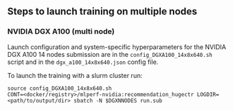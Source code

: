 ## Steps to launch training on multiple nodes

### NVIDIA DGX A100 (multi node)
Launch configuration and system-specific hyperparameters for the NVIDIA DGX A100
14 nodes submission are in the `config_DGXA100_14x8x640.sh` script
and in the `dgx_a100_14x8x640.json` config file.

To launch the training with a slurm cluster run:
```
source config_DGXA100_14x8x640.sh
CONT=<docker/registry>/mlperf-nvidia:recommendation_hugectr LOGDIR=<path/to/output/dir> sbatch -N $DGXNNODES run.sub
```
